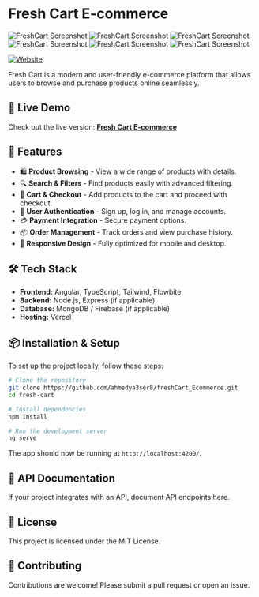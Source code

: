 # Fresh Cart E-commerce

![FreshCart Screenshot](https://i.postimg.cc/Fz8M2Btd/homepage.png)
![FreshCart Screenshot](https://i.postimg.cc/wvbZmGjf/cart.png)
![FreshCart Screenshot](https://i.postimg.cc/bwpP84Dk/productdetails.png)
![FreshCart Screenshot](https://i.postimg.cc/qvwT7QyY/register.png)
![FreshCart Screenshot](https://i.postimg.cc/R00zJfT0/login.png)
![FreshCart Screenshot](https://i.postimg.cc/26bR2DMR/payment.png)

[![Website](https://img.shields.io/badge/Live%20Demo-Fresh%20Cart-blue)](https://fresh-cart-ecommerce-one.vercel.app/)

Fresh Cart is a modern and user-friendly e-commerce platform that allows users to browse and purchase products online seamlessly.

## 🚀 Live Demo

Check out the live version: **[Fresh Cart E-commerce](https://fresh-cart-ecommerce-one.vercel.app/)**

## 📌 Features

- 🛍️ **Product Browsing** - View a wide range of products with details.
- 🔍 **Search & Filters** - Find products easily with advanced filtering.
- 🛒 **Cart & Checkout** - Add products to the cart and proceed with checkout.
- 👤 **User Authentication** - Sign up, log in, and manage accounts.
- 💳 **Payment Integration** - Secure payment options.
- 📦 **Order Management** - Track orders and view purchase history.
- 🎨 **Responsive Design** - Fully optimized for mobile and desktop.

## 🛠️ Tech Stack

- **Frontend:** Angular, TypeScript, Tailwind, Flowbite
- **Backend:** Node.js, Express (if applicable)
- **Database:** MongoDB / Firebase (if applicable)
- **Hosting:** Vercel

## 📦 Installation & Setup

To set up the project locally, follow these steps:

```bash
# Clone the repository
git clone https://github.com/ahmedya3ser8/freshCart_Ecommerce.git
cd fresh-cart

# Install dependencies
npm install

# Run the development server
ng serve
```

The app should now be running at `http://localhost:4200/`.

## 📜 API Documentation

If your project integrates with an API, document API endpoints here.

## 📄 License

This project is licensed under the MIT License.

## 🙌 Contributing

Contributions are welcome! Please submit a pull request or open an issue.

